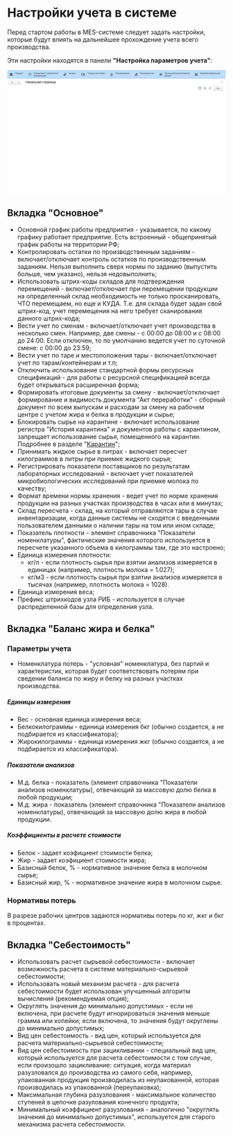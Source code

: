 # Настройки учета в системе

Перед стартом работы в MES-системе следует задать настройки, которые будут влиять на дальнейшее прохождение учета всего
производства.

Эти настройки находятся в панели **"Настройка параметров учета"**:

![](SettingOfAccounting.assets/1.gif)

## Вкладка "Основное"

- Основной график работы предприятия - указывается, по какому графику работает предприятие. Есть встроенный - общепринятый график работы на территории РФ;
- Контролировать остатки по производственным заданиям - включает/отключает контроль остатков по производственным заданиям. Нельзя выполнить сверх нормы по заданию (выпустить больше, чем указано), нельзя недовыполнить;
- Использовать штрих-коды складов для подтверждения перемещений - включает/отключает при перемещении продукции на определенный склад необходимость не только просканировать, ЧТО перемещаем, но еще и КУДА. Т.е. для склада будет задан свой штрих-код, учет перемещения на него требует сканирования данного штрих-кода;
- Вести учет по сменам - включает/отключает учет производства в несколько смен. Например, две смены - с 00:00 до 08:00 и с 08:00 до 24:00. Если отключен, то по умолчанию ведется учет по суточной смене: с 00:00 до 23:59;
- Вести учет по таре и местоположения тары - включает/отключает учет по тарам/контейнерам и т.п;
- Отключить использование стандартной формы ресурсных спецификаций - для работы с ресурсной спецификацией всегда будет открываться расширенная форма;
- Формировать итоговые документы за смену - включает/отключает формирование и видимость документа "Акт переработки" - сборный документ по всем выпускам и расходам за смену на рабочем центре с учетом жира и белка в продукции и сырье;
- Блокировать сырье на карантине - включает использование регистра "История карантина" и документов работы с карантином, запрещает использование сырья, помещенного на карантин. Подробнее в разделе "[Карантин](../../Quarantine/Quarantine.md)";
- Принимать жидкое сырье в литрах - включает пересчет килограммов в литры при приемке жидкого сырья;
- Регистрировать показатели поставщиков по результатам лабораторных исследований - включает учет показателей микробиологических исследований при приемке молока по качеству;
- Формат времени нормы хранения - ведет учет по норме хранения продукции на разных участках производства в часах или в минутах;
- Склад пересчета - склад, на который отправляются тары в случае инвентаризации, когда данные системы не сходятся с введенными пользователем данными о наличии тары на том или ином складе;
- Показатель плотности - элемент справочника "Показатели номенклатуры", фактические значения которого используется в пересчете указанного объема в килограммы там, где это настроено;
- Единица измерения плотности:
    - кг/л - если плотность сырья при взятии анализов измеряется в единицах (например, плотность молока = 1.027);
    - кг/м3 - если плотность сырья при взятии анализов измеряется в тысячах (например, плотность молока = 1028). 
- Единица измерения веса; 
- Префикс штрихкодов узла РИБ - используется в случае распределенной базы для определения узла. 

## Вкладка "Баланс жира и белка"
### Параметры учета 

- Номенклатура потерь - "условная" номенклатура, без партий и характеристик, которая будет соответствовать потерям при сведении баланса по жиру и белку на разных участках производства.

##### Единицы измерения

- Вес - основная единица измерения веса;
- Белкокилограммы - единица измерения бкг (обычно создается, а не подбирается из классификатора);
- Жирокилограммы - единица измерения жкг (обычно создается, а не подбирается из классификатора).

##### Показатели анализов

- М.д. белка - показатель (элемент справочника "Показатели анализов номенклатуры), отвечающий за массовую долю белка в любой продукции;
- М.д. жира - показатель (элемент справочника "Показатели анализов номенклатуры), отвечающий за массовую долю жира в любой продукции.

##### Коэффициенты в расчете стоимости

- Белок - задает коэфициент стоимости белка;
- Жир - задает коэфициент стоимости жира;
- Базисный белок, % - нормативное значение белка в молочном сырье;
- Базисный жир, % - нормативное значение жира в молочном сырье.

### Нормативы потерь

В разрезе рабочих центров задаются нормативы потерь по кг, жкг и бкг в процентах.

## Вкладка "Себестоимость"

- Использовать расчет сырьевой себестоимости - включает возможность расчета в системе материально-сырьевой себестоимости;
- Использовать новый механизм расчета - для расчета себестоимости будет использован улучшенный алгоритм вычисления (рекомендуемая опция);
- Округлять значения до минимально допустимых - если не включена, при расчете будут игнорироваться значения меньше грамма или копейки; если включена, то значения будут округлены до минимально допустимых; 
- Вид цен себестоимость - вид цен, который используется для расчета материально-сырьевой себестоимости;
- Вид цен себестоимость при зацикливании - специальный вид цен, который используется для расчета себестоимости с том случае, если произошло зацикливание: ситуация, когда материал разузловался до производства из самого себя, например, упакованная продукция производилась из неупакованной, которая производилась из упакованной (переупаковка);
- Максимальная глубина разузлования - максимальное количество ступеней в цепочке разулования конечного продукта;
- Минимальный коэффициент разузлования - аналогично "округлять значения до минимально допустимых", используется для старого механизма расчета себестоимости.
